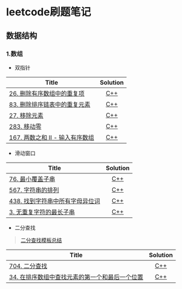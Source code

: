 # leetcode刷题笔记

## 数据结构
### 1.数组
    
+ 双指针

|Title|Solution|
|-|:-:|
|[26. 删除有序数组中的重复项](https://leetcode.cn/problems/remove-duplicates-from-sorted-array/)|[C++](https://github.com/damenshi/leetcode-Notes/blob/main/%E6%95%B0%E7%BB%84/26.%E5%88%A0%E9%99%A4%E6%9C%89%E5%BA%8F%E6%95%B0%E7%BB%84%E4%B8%AD%E7%9A%84%E9%87%8D%E5%A4%8D%E9%A1%B9.md)|
|[83. 删除排序链表中的重复元素](https://leetcode.cn/problems/remove-duplicates-from-sorted-list/)|[C++](https://github.com/damenshi/leetcode-Notes/blob/main/%E6%95%B0%E7%BB%84/83.%E5%88%A0%E9%99%A4%E6%8E%92%E5%BA%8F%E9%93%BE%E8%A1%A8%E4%B8%AD%E7%9A%84%E9%87%8D%E5%A4%8D%E5%85%83%E7%B4%A0.md)|
|[27. 移除元素](https://leetcode.cn/problems/remove-element/)|[C++](https://github.com/damenshi/leetcode-Notes/blob/main/%E6%95%B0%E7%BB%84/27.%E7%A7%BB%E9%99%A4%E5%85%83%E7%B4%A0.md)|
|[283. 移动零](https://leetcode.cn/problems/move-zeroes/)|[C++](https://github.com/damenshi/leetcode-Notes/blob/main/%E6%95%B0%E7%BB%84/283.%E7%A7%BB%E5%8A%A8%E9%9B%B6.md)| 
|[167. 两数之和 II - 输入有序数组](https://leetcode.cn/problems/two-sum-ii-input-array-is-sorted/)|[C++](https://github.com/damenshi/leetcode-Notes/blob/main/%E6%95%B0%E7%BB%84/167.%E4%B8%A4%E6%95%B0%E4%B9%8B%E5%92%8C%20II%20-%20%E8%BE%93%E5%85%A5%E6%9C%89%E5%BA%8F%E6%95%B0%E7%BB%84.md)|

+ 滑动窗口

|Title|Solution|
|-|:-:|
|[76. 最小覆盖子串](https://leetcode.cn/problems/minimum-window-substring/)|[C++](https://github.com/damenshi/leetcode-Notes/blob/main/%E6%95%B0%E7%BB%84/76.%E6%9C%80%E5%B0%8F%E8%A6%86%E7%9B%96%E5%AD%90%E4%B8%B2.md)|
|[567. 字符串的排列](https://leetcode.cn/problems/permutation-in-string/)|[C++](https://github.com/damenshi/leetcode-Notes/blob/main/%E6%95%B0%E7%BB%84/567.%E5%AD%97%E7%AC%A6%E4%B8%B2%E7%9A%84%E6%8E%92%E5%88%97.md)|
|[438. 找到字符串中所有字母异位词](https://leetcode.cn/problems/find-all-anagrams-in-a-string/)|[C++](https://github.com/damenshi/leetcode-Notes/blob/main/%E6%95%B0%E7%BB%84/438.%E6%89%BE%E5%88%B0%E5%AD%97%E7%AC%A6%E4%B8%B2%E4%B8%AD%E6%89%80%E6%9C%89%E5%AD%97%E6%AF%8D%E5%BC%82%E4%BD%8D%E8%AF%8D.md)|
|[3. 无重复字符的最长子串](https://leetcode.cn/problems/longest-substring-without-repeating-characters/)|[C++](https://github.com/damenshi/leetcode-Notes/blob/main/%E6%95%B0%E7%BB%84/3.%E6%97%A0%E9%87%8D%E5%A4%8D%E5%AD%97%E7%AC%A6%E7%9A%84%E6%9C%80%E9%95%BF%E5%AD%90%E4%B8%B2.md)|

+ 二分查找

> [二分查找模板总结](https://github.com/damenshi/leetcode-Notes/blob/main/%E6%95%B0%E7%BB%84/%E4%BA%8C%E5%88%86%E6%9F%A5%E6%89%BE%E6%A8%A1%E6%9D%BF%E6%80%BB%E7%BB%93.md)

|Title|Solution|
|-|:-:|
|[704. 二分查找](https://leetcode.cn/problems/binary-search/)|[C++]()|
|[34. 在排序数组中查找元素的第一个和最后一个位置](https://leetcode.cn/problems/find-first-and-last-position-of-element-in-sorted-array/)|[C++](https://github.com/damenshi/leetcode-Notes/blob/main/%E6%95%B0%E7%BB%84/34.%E5%9C%A8%E6%8E%92%E5%BA%8F%E6%95%B0%E7%BB%84%E4%B8%AD%E6%9F%A5%E6%89%BE%E5%85%83%E7%B4%A0%E7%9A%84%E7%AC%AC%E4%B8%80%E4%B8%AA%E5%92%8C%E6%9C%80%E5%90%8E%E4%B8%80%E4%B8%AA%E4%BD%8D%E7%BD%AE.md)|










